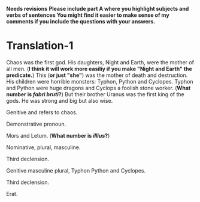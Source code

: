 **Needs revisions**
**Please include part A where you highlight subjects and verbs of sentences**
**You might find it easier to make sense of my comments if you include the questions with your answers.**

# Translation-1

Chaos was the first god. His daughters, Night and Earth, were the mother of all men. (**I think it will work more easiliy if you make "Night and Earth" the predicate.**)
This (**or just "she"**) was the mother of death and destruction. His children were horrible monsters: Typhon, Python and Cyclopes. Typhon and Python were huge dragons and Cyclops a foolish stone worker. (**What number is *fabri bruti*?**)
 But their brother Uranus was the first king of the gods. He was strong and big but also wise.

Genitive and refers to chaos.

Demonstrative pronoun.

Mors and Letum.  (**What number is *illius*?**)

Nominative, plural, masculine.

Third declension.

Genitive masculine plural, Typhon Python and Cyclopes.

Third declension.

Erat.
